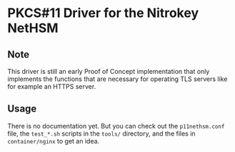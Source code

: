 # PKCS#11 Driver for the Nitrokey NetHSM

## Note

This driver is still an early Proof of Concept implementation that only
implements the functions that are necessary for operating TLS servers like for
example an HTTPS server.

## Usage

There is no documentation yet. But you can check out the `p11nethsm.conf` file,
the `test_*.sh` scripts in the `tools/` directory, and the files in
`container/nginx` to get an idea.
